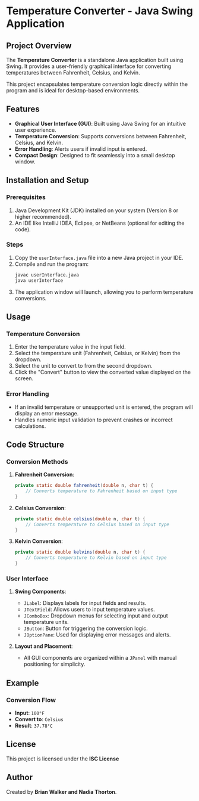# Temperature Converter - Java Swing Application

## Project Overview
The **Temperature Converter** is a standalone Java application built using Swing. It provides a user-friendly graphical interface for converting temperatures between Fahrenheit, Celsius, and Kelvin.

This project encapsulates temperature conversion logic directly within the program and is ideal for desktop-based environments.

## Features
- **Graphical User Interface (GUI)**: Built using Java Swing for an intuitive user experience.
- **Temperature Conversion**: Supports conversions between Fahrenheit, Celsius, and Kelvin.
- **Error Handling**: Alerts users if invalid input is entered.
- **Compact Design**: Designed to fit seamlessly into a small desktop window.

## Installation and Setup
### Prerequisites
1. Java Development Kit (JDK) installed on your system (Version 8 or higher recommended).
2. An IDE like IntelliJ IDEA, Eclipse, or NetBeans (optional for editing the code).

### Steps
1. Copy the `userInterface.java` file into a new Java project in your IDE.
2. Compile and run the program:
   ```bash
   javac userInterface.java
   java userInterface
   ```
3. The application window will launch, allowing you to perform temperature conversions.

## Usage
### Temperature Conversion
1. Enter the temperature value in the input field.
2. Select the temperature unit (Fahrenheit, Celsius, or Kelvin) from the dropdown.
3. Select the unit to convert to from the second dropdown.
4. Click the "Convert" button to view the converted value displayed on the screen.

### Error Handling
- If an invalid temperature or unsupported unit is entered, the program will display an error message.
- Handles numeric input validation to prevent crashes or incorrect calculations.

## Code Structure
### Conversion Methods
1. **Fahrenheit Conversion**:
    ```java
    private static double fahrenheit(double n, char t) { 
        // Converts temperature to Fahrenheit based on input type
    }
    ```
2. **Celsius Conversion**:
    ```java
    private static double celsius(double n, char t) { 
        // Converts temperature to Celsius based on input type
    }
    ```
3. **Kelvin Conversion**:
    ```java
    private static double kelvins(double n, char t) { 
        // Converts temperature to Kelvin based on input type
    }
    ```

### User Interface
1. **Swing Components**:
    - `JLabel`: Displays labels for input fields and results.
    - `JTextField`: Allows users to input temperature values.
    - `JComboBox`: Dropdown menus for selecting input and output temperature units.
    - `JButton`: Button for triggering the conversion logic.
    - `JOptionPane`: Used for displaying error messages and alerts.

2. **Layout and Placement**:
    - All GUI components are organized within a `JPanel` with manual positioning for simplicity.

## Example
### Conversion Flow
- **Input**: `100°F`
- **Convert to**: `Celsius`
- **Result**: `37.78°C`

## License
This project is licensed under the **ISC License** 

## Author
Created by **Brian Walker and Nadia Thorton**.
